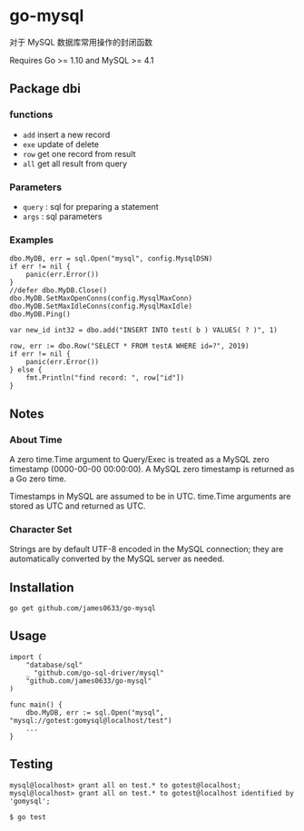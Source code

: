 # go-mysql

对于 MySQL 数据库常用操作的封闭函数

Requires Go >= 1.10 and MySQL >= 4.1

## Package dbi

### functions

* `add` insert a new record
* `exe` update of delete
* `row` get one record from result
* `all` get all result from query


### Parameters

* `query` : sql for preparing a statement 
* `args` : sql parameters

### Examples

    dbo.MyDB, err = sql.Open("mysql", config.MysqlDSN)
    if err != nil {
        panic(err.Error())
    }
    //defer dbo.MyDB.Close()
    dbo.MyDB.SetMaxOpenConns(config.MysqlMaxConn)
    dbo.MyDB.SetMaxIdleConns(config.MysqlMaxIdle)
    dbo.MyDB.Ping()
    
    var new_id int32 = dbo.add("INSERT INTO test( b ) VALUES( ? )", 1)
    
    row, err := dbo.Row("SELECT * FROM testA WHERE id=?", 2019)
    if err != nil {
        panic(err.Error())
    } else {
        fmt.Println("find record: ", row["id"])
    }


## Notes

### About Time

A zero time.Time argument to Query/Exec is treated as a MySQL zero
timestamp (0000-00-00 00:00:00). A MySQL zero timestamp is returned as
a Go zero time.

Timestamps in MySQL are assumed to be in UTC. time.Time arguments are
stored as UTC and returned as UTC.

### Character Set

Strings are by default UTF-8 encoded in the MySQL connection; they are
automatically converted by the MySQL server as needed.


## Installation

    go get github.com/james0633/go-mysql

## Usage

    import (
        "database/sql"
        _ "github.com/go-sql-driver/mysql"
        "github.com/james0633/go-mysql"
    )

    func main() {
        dbo.MyDB, err := sql.Open("mysql", "mysql://gotest:gomysql@localhost/test")
        ...
    }

## Testing

    mysql@localhost> grant all on test.* to gotest@localhost;
    mysql@localhost> grant all on test.* to gotest@localhost identified by 'gomysql';

    $ go test
